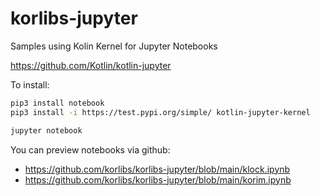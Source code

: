 # korlibs-jupyter

Samples using Kolin Kernel for Jupyter Notebooks

<https://github.com/Kotlin/kotlin-jupyter>

To install:

```bash
pip3 install notebook
pip3 install -i https://test.pypi.org/simple/ kotlin-jupyter-kernel
```

```bash
jupyter notebook
```

You can preview notebooks via github:
* <https://github.com/korlibs/korlibs-jupyter/blob/main/klock.ipynb>
* <https://github.com/korlibs/korlibs-jupyter/blob/main/korim.ipynb>
